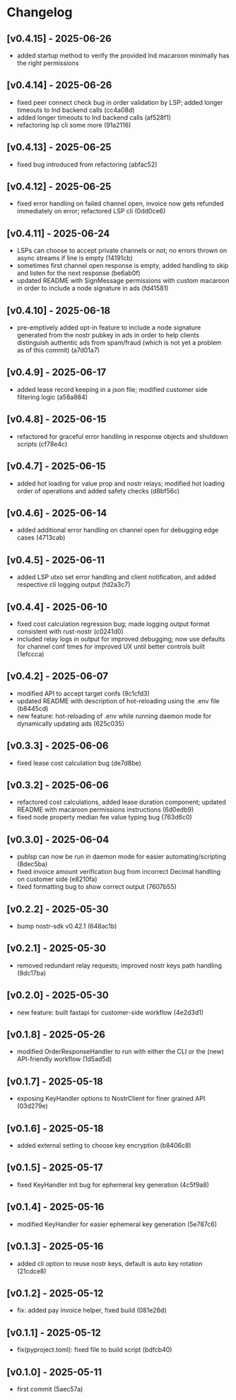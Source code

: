 # Changelog

## [v0.4.15] - 2025-06-26

- added startup method to verify the provided lnd macaroon minimally has the right permissions

## [v0.4.14] - 2025-06-26

- fixed peer connect check bug in order validation by LSP; added longer timeouts to lnd backend calls (cc4a08d)
- added longer timeouts to lnd backend calls (af528f1)
- refactoring lsp cli some more (91a2116)

## [v0.4.13] - 2025-06-25

- fixed bug introduced from refactoring (abfac52)

## [v0.4.12] - 2025-06-25

- fixed error handling on failed channel open, invoice now gets refunded immediately on error; refactored LSP cli (0dd0ce6)

## [v0.4.11] - 2025-06-24

- LSPs can choose to accept private channels or not; no errors thrown on async streams if line is empty (14191cb)
- sometimes first channel open response is empty, added handling to skip and listen for the next response (be6ab0f)
- updated README with SignMessage permissions with custom macaroon in order to include a node signature in ads (fd41581)

## [v0.4.10] - 2025-06-18

- pre-emptively added opt-in feature to include a node signature generated from the nostr pubkey in ads in order to help clients distinguish authentic ads from spam/fraud (which is not yet a problem as of this commit) (a7d01a7)

## [v0.4.9] - 2025-06-17

- added lease record keeping in a json file; modified customer side filtering logic (a58a884)

## [v0.4.8] - 2025-06-15

- refactored for graceful error handling in response objects and shutdown scripts (cf78e4c)

## [v0.4.7] - 2025-06-15

- added hot loading for value prop and nostr relays; modified hot loading order of operations and added safety checks (d8bf56c)

## [v0.4.6] - 2025-06-14

- added additional error handling on channel open for debugging edge cases (4713cab)

## [v0.4.5] - 2025-06-11

- added LSP utxo set error handling and client notification, and added respective cli logging output (fd2a3c7)

## [v0.4.4] - 2025-06-10

- fixed cost calculation regression bug; made logging output format consistent with rust-nostr (c0241d0)
- included relay logs in output for improved debugging; now use defaults for channel conf times for improved UX until better controls built (1efccca)

## [v0.4.2] - 2025-06-07

- modified API to accept target confs (9c1cfd3)
- updated README with description of hot-reloading using the .env file (b8445cd)
- new feature: hot-reloading of .env while running daemon mode for dynamically updating ads (625c035)

## [v0.3.3] - 2025-06-06

- fixed lease cost calculation bug (de7d8be)

## [v0.3.2] - 2025-06-06

- refactored cost calculations, added lease duration component; updated README with macaroon permissions instructions (6d0edb9)
- fixed node property median fee value typing bug (763d6c0)

## [v0.3.0] - 2025-06-04

- publsp can now be run in daemon mode for easier automating/scripting (8dec5ba)
- fixed invoice amount verification bug from incorrect Decimal handling on customer side (e8210fa)
- fixed formatting bug to show correct output (7607b55)

## [v0.2.2] - 2025-05-30

- bump nostr-sdk v0.42.1 (648ac1b)

## [v0.2.1] - 2025-05-30

- removed redundant relay requests; improved nostr keys path handling (8dc17ba)

## [v0.2.0] - 2025-05-30

- new feature: built fastapi for customer-side workflow (4e2d3d1)

## [v0.1.8] - 2025-05-26

- modified OrderResponseHandler to run with either the CLI or the (new) API-friendly workflow (1d5ad5d)

## [v0.1.7] - 2025-05-18

- exposing KeyHandler options to NostrClient for finer grained API (03d279e)

## [v0.1.6] - 2025-05-18

- added external setting to choose key encryption (b8406c8)

## [v0.1.5] - 2025-05-17

- fixed KeyHandler init bug for ephemeral key generation (4c5f9a8)

## [v0.1.4] - 2025-05-16

- modified KeyHandler for easier ephemeral key generation (5e787c6)

## [v0.1.3] - 2025-05-16

- added cli option to reuse nostr keys, default is auto key rotation (21cdce8)

## [v0.1.2] - 2025-05-12

- fix: added pay invoice helper, fixed build (081e26d)

## [v0.1.1] - 2025-05-12

- fix(pyproject.toml): fixed file to build script (bdfcb40)

## [v0.1.0] - 2025-05-11

- first commit (5aec57a)
